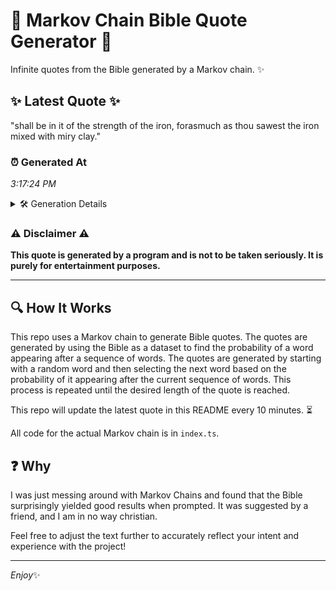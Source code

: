 # 📖 Markov Chain Bible Quote Generator 📖

Infinite quotes from the Bible generated by a Markov chain. ✨

## ✨ Latest Quote ✨
"shall be in it of the strength of the iron, forasmuch as thou sawest the iron mixed with miry clay."

### ⏰ Generated At
*3:17:24 PM*

<details>
    <summary>🛠️ Generation Details</summary>
    <p>
        <strong>🌱 Seed:</strong> shall<br>
        <strong>🔄 Iterations:</strong> 19<br>
        <strong>📜 Context History:</strong><br>[ shall ]: be<br>[ shall, be ]: in<br>[ shall, be, in ]: it<br>[ shall, be, in, it ]: of<br>[ shall, be, in, it, of ]: the<br>[ shall, be, in, it, of, the ]: strength<br>[ be, in, it, of, the, strength ]: of<br>[ in, it, of, the, strength, of ]: the<br>[ it, of, the, strength, of, the ]: iron,<br>[ of, the, strength, of, the, iron, ]: forasmuch<br>[ the, strength, of, the, iron,, forasmuch ]: as<br>[ strength, of, the, iron,, forasmuch, as ]: thou<br>[ of, the, iron,, forasmuch, as, thou ]: sawest<br>[ the, iron,, forasmuch, as, thou, sawest ]: the<br>[ iron,, forasmuch, as, thou, sawest, the ]: iron<br>[ forasmuch, as, thou, sawest, the, iron ]: mixed<br>[ as, thou, sawest, the, iron, mixed ]: with<br>[ thou, sawest, the, iron, mixed, with ]: miry<br>[ sawest, the, iron, mixed, with, miry ]: clay.<br>
    </p>
</details>

### ⚠️ Disclaimer ⚠️
**This quote is generated by a program and is not to be taken seriously. It is purely for entertainment purposes.**

---

## 🔍 How It Works

This repo uses a Markov chain to generate Bible quotes. The quotes are generated by using the Bible as a dataset to find the probability of a word appearing after a sequence of words. The quotes are generated by starting with a random word and then selecting the next word based on the probability of it appearing after the current sequence of words. This process is repeated until the desired length of the quote is reached.

This repo will update the latest quote in this README every 10 minutes. ⏳

All code for the actual Markov chain is in `index.ts`.

## ❓ Why

I was just messing around with Markov Chains and found that the Bible surprisingly yielded good results when prompted. 
It was suggested by a friend, and I am in no way christian.

Feel free to adjust the text further to accurately reflect your intent and experience with the project!

---

*Enjoy*✨
